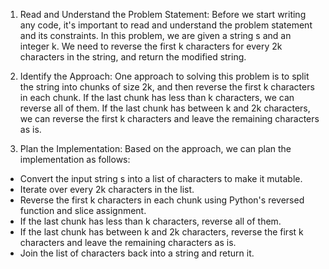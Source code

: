 1. Read and Understand the Problem Statement:
Before we start writing any code, it's important to read and understand the problem statement and its constraints. In this problem, we are given a string s and an integer k. We need to reverse the first k characters for every 2k characters in the string, and return the modified string.

2. Identify the Approach:
One approach to solving this problem is to split the string into chunks of size 2k, and then reverse the first k characters in each chunk. If the last chunk has less than k characters, we can reverse all of them. If the last chunk has between k and 2k characters, we can reverse the first k characters and leave the remaining characters as is.

3. Plan the Implementation:
Based on the approach, we can plan the implementation as follows:

- Convert the input string s into a list of characters to make it mutable.
- Iterate over every 2k characters in the list.
- Reverse the first k characters in each chunk using Python's reversed function and slice assignment.
- If the last chunk has less than k characters, reverse all of them.
- If the last chunk has between k and 2k characters, reverse the first k characters and leave the remaining characters as is.
- Join the list of characters back into a string and return it.
